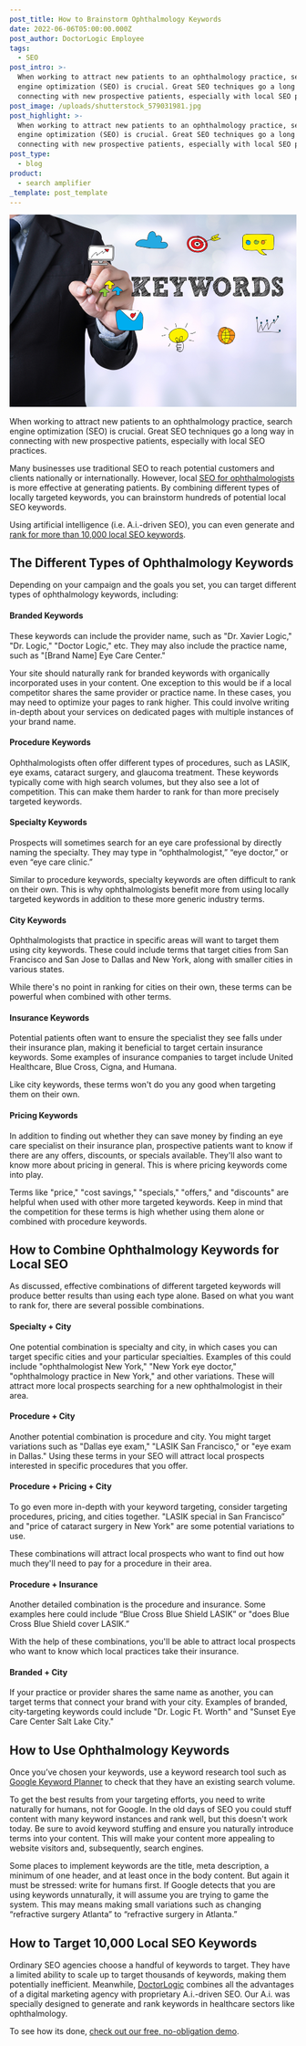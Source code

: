 ```yaml
---
post_title: How to Brainstorm Ophthalmology Keywords
date: 2022-06-06T05:00:00.000Z
post_author: DoctorLogic Employee
tags:
  - SEO
post_intro: >-
  When working to attract new patients to an ophthalmology practice, search
  engine optimization (SEO) is crucial. Great SEO techniques go a long way in
  connecting with new prospective patients, especially with local SEO practices.
post_image: /uploads/shutterstock_579031981.jpg
post_highlight: >-
  When working to attract new patients to an ophthalmology practice, search
  engine optimization (SEO) is crucial. Great SEO techniques go a long way in
  connecting with new prospective patients, especially with local SEO practices.
post_type:
  - blog
product:
  - search amplifier
_template: post_template
---
```


![](/uploads/shutterstock_402612793.jpg)

When working to attract new patients to an ophthalmology practice, search engine optimization (SEO) is crucial. Great SEO techniques go a long way in connecting with new prospective patients, especially with local SEO practices.

Many businesses use traditional SEO to reach potential customers and clients nationally or internationally. However, local [SEO for ophthalmologists](https://doctorlogic.com/blog/seo-for-ophthalmologists-get-seen-by-google) is more effective at generating patients. By combining different types of locally targeted keywords, you can brainstorm hundreds of potential local SEO keywords.

Using artificial intelligence (i.e. A.i.-driven SEO), you can even generate and [rank for more than 10,000 local SEO keywords](https://doctorlogic.com/medical-seo-search-amplifier).

## **The Different Types of Ophthalmology Keywords**

Depending on your campaign and the goals you set, you can target different types of ophthalmology keywords, including:

#### **Branded Keywords**

These keywords can include the provider name, such as "Dr. Xavier Logic," "Dr. Logic," "Doctor Logic," etc. They may also include the practice name, such as "\[Brand Name\] Eye Care Center."

Your site should naturally rank for branded keywords with organically incorporated uses in your content. One exception to this would be if a local competitor shares the same provider or practice name. In these cases, you may need to optimize your pages to rank higher. This could involve writing in-depth about your services on dedicated pages with multiple instances of your brand name.

#### **Procedure Keywords**

Ophthalmologists often offer different types of procedures, such as LASIK, eye exams, cataract surgery, and glaucoma treatment. These keywords typically come with high search volumes, but they also see a lot of competition. This can make them harder to rank for than more precisely targeted keywords.

#### **Specialty Keywords**

Prospects will sometimes search for an eye care professional by directly naming the specialty. They may type in “ophthalmologist,” “eye doctor,” or even “eye care clinic.”

Similar to procedure keywords, specialty keywords are often difficult to rank on their own. This is why ophthalmologists benefit more from using locally targeted keywords in addition to these more generic industry terms.

#### **City Keywords**

Ophthalmologists that practice in specific areas will want to target them using city keywords. These could include terms that target cities from San Francisco and San Jose to Dallas and New York, along with smaller cities in various states.

While there's no point in ranking for cities on their own, these terms can be powerful when combined with other terms.

#### **Insurance Keywords**

Potential patients often want to ensure the specialist they see falls under their insurance plan, making it beneficial to target certain insurance keywords. Some examples of insurance companies to target include United Healthcare, Blue Cross, Cigna, and Humana.

Like city keywords, these terms won't do you any good when targeting them on their own.

#### **Pricing Keywords**

In addition to finding out whether they can save money by finding an eye care specialist on their insurance plan, prospective patients want to know if there are any offers, discounts, or specials available. They'll also want to know more about pricing in general. This is where pricing keywords come into play.

Terms like "price," "cost savings," "specials," "offers," and "discounts" are helpful when used with other more targeted keywords. Keep in mind that the competition for these terms is high whether using them alone or combined with procedure keywords.

## **How to Combine Ophthalmology Keywords for Local SEO**

As discussed, effective combinations of different targeted keywords will produce better results than using each type alone. Based on what you want to rank for, there are several possible combinations.

#### **Specialty + City**

One potential combination is specialty and city, in which cases you can target specific cities and your particular specialties. Examples of this could include "ophthalmologist New York," "New York eye doctor," "ophthalmology practice in New York," and other variations. These will attract more local prospects searching for a new ophthalmologist in their area.

#### **Procedure + City**

Another potential combination is procedure and city. You might target variations such as "Dallas eye exam," "LASIK San Francisco," or "eye exam in Dallas." Using these terms in your SEO will attract local prospects interested in specific procedures that you offer.

#### **Procedure + Pricing + City**

To go even more in-depth with your keyword targeting, consider targeting procedures, pricing, and cities together. "LASIK special in San Francisco” and "price of cataract surgery in New York" are some potential variations to use.

These combinations will attract local prospects who want to find out how much they'll need to pay for a procedure in their area.

#### **Procedure + Insurance**

Another detailed combination is the procedure and insurance. Some examples here could include “Blue Cross Blue Shield LASIK” or "does Blue Cross Blue Shield cover LASIK.”

With the help of these combinations, you'll be able to attract local prospects who want to know which local practices take their insurance.

#### **Branded + City**

If your practice or provider shares the same name as another, you can target terms that connect your brand with your city. Examples of branded, city-targeting keywords could include "Dr. Logic Ft. Worth" and "Sunset Eye Care Center Salt Lake City."

## **How to Use Ophthalmology Keywords**

Once you’ve chosen your keywords, use a keyword research tool such as [Google Keyword Planner](https://ads.google.com/home/tools/keyword-planner/) to check that they have an existing search volume.

To get the best results from your targeting efforts, you need to write naturally for humans, not for Google. In the old days of SEO you could stuff content with many keyword instances and rank well, but this doesn't work today. Be sure to avoid keyword stuffing and ensure you naturally introduce terms into your content. This will make your content more appealing to website visitors and, subsequently, search engines.

Some places to implement keywords are the title, meta description, a minimum of one header, and at least once in the body content. But again it must be stressed: write for humans first. If Google detects that you are using keywords unnaturally, it will assume you are trying to game the system. This may means making small variations such as changing “refractive surgery Atlanta” to “refractive surgery in Atlanta.”

## **How to Target 10,000 Local SEO Keywords**

Ordinary SEO agencies choose a handful of keywords to target. They have a limited ability to scale up to target thousands of keywords, making them potentially inefficient. Meanwhile, [DoctorLogic](https://doctorlogic.com/) combines all the advantages of a digital marketing agency with proprietary A.i.-driven SEO. Our A.i. was specially designed to generate and rank keywords in healthcare sectors like ophthalmology.

To see how its done, [check out our free, no-obligation demo](https://growth.doctorlogic.com/get-a-demo).
